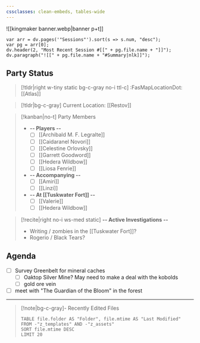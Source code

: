 ```yaml
---
cssclasses: clean-embeds, tables-wide
---
```

![[kingmaker banner.webp|banner p+t]]
```dataviewjs
var arr = dv.pages('"Sessions"').sort(s => s.num, "desc");
var pg = arr[0];
dv.header(2, "Most Recent Session #[[" + pg.file.name + "]]");
dv.paragraph("![[" + pg.file.name + "#Summary|nlk]]");
```

## Party Status
>[!tldr|right w-tiny static bg-c-gray no-i ttl-c] :FasMapLocationDot: [[Atlas]]

>[!tldr|bg-c-gray] Current Location: [[Restov]]

> [!kanban|no-t] Party Members
> - **-- Players --**
> 	- [ ] [[Archibald M. F. Legralte]]
> 	- [ ] [[Caidaranel Novori]]
> 	- [ ] [[Celestine Orlovsky]]
> 	- [ ] [[Garrett Goodword]]
> 	- [ ] [[Hedera Wildbow]]
> 	- [ ] [[Liosa Fenrie]]
> - **-- Accompanying --**
> 	- [ ] [[Amiri]]
> 	- [ ] [[Linzi]]
> - **-- At [[Tuskwater Fort]] --**
> 	- [ ] [[Valerie]]
> 	- [ ] [[Hedera Wildbow]]

<p></p>

>[!recite|right no-i  ws-med static] **-- Active Investigations --**
>- Writing / zombies in the [[Tuskwater Fort]]?
>- Rogerio / Black Tears?

## Agenda
- [ ] Survey Greenbelt for mineral caches
	- [ ] Oaktop Silver Mine? May need to make a deal with the kobolds
	- [ ] gold ore vein
- [ ] meet with "The Guardian of the Bloom" in the forest
---
>[!note|bg-c-gray]- Recently Edited Files
><p></p>
>
>```dataview
>TABLE file.folder AS "Folder", file.mtime AS "Last Modified"
>FROM -"z_templates" AND -"z_assets"
>SORT file.mtime DESC
>LIMIT 20
>```